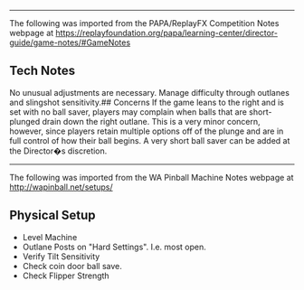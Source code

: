 ***
The following was imported from the PAPA/ReplayFX Competition Notes webpage at https://replayfoundation.org/papa/learning-center/director-guide/game-notes/#GameNotes
## Tech Notes
            
No unusual adjustments are necessary. Manage difficulty through outlanes and slingshot sensitivity.## Concerns
If the game leans to the right and is set with no ball saver, players may complain when balls that are short-plunged drain down the right outlane. This is a very minor concern, however, since players retain multiple options off of the plunge and are in full control of how their ball begins. A very short ball saver can be added at the Director�s discretion.
***
The following was imported from the WA Pinball Machine Notes webpage at http://wapinball.net/setups/
## Physical Setup
-   Level Machine
-   Outlane Posts on "Hard Settings". I.e. most open.
-   Verify Tilt Sensitivity
-   Check coin door ball save.
-   Check Flipper Strength 
